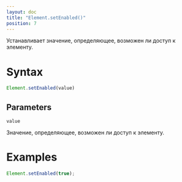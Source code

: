 ```yaml
---
layout: doc
title: "Element.setEnabled()"
position: 7
---
```


Устанавливает значение, определяющее, возможен ли доступ к элементу.

# Syntax

```js
Element.setEnabled(value)
```

## Parameters

`value`

Значение, определяющее, возможен ли доступ к элементу.

# Examples

```js
Element.setEnabled(true);
```
